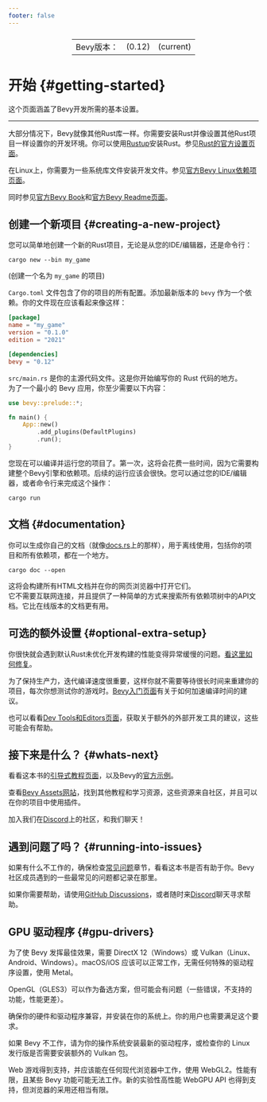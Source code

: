 ```yaml
---
footer: false
---
```

<table style="display:flex;justify-content:center">
  <tr>
    <td>Bevy版本：</td>
    <td>(0.12)</td>
    <td>(current)</td>
  </tr>
</table>

# 开始 {#getting-started}

这个页面涵盖了Bevy开发所需的基本设置。

----

大部分情况下，Bevy就像其他Rust库一样。你需要安装Rust并像设置其他Rust项目一样设置你的开发环境。你可以使用[Rustup](https://rustup.rs/)安装Rust。参见[Rust的官方设置页面](https://www.rust-lang.org/learn/get-started)。

在Linux上，你需要为一些系统库文件安装开发文件。参见[官方Bevy Linux依赖项页面](https://github.com/bevyengine/bevy/blob/main/docs/linux_dependencies.md)。

同时参见[官方Bevy Book](https://bevyengine.org/learn/book/getting-started/setup/)和[官方Bevy Readme页面](https://github.com/bevyengine/bevy/blob/main/README.md)。

## 创建一个新项目 {#creating-a-new-project}
您可以简单地创建一个新的Rust项目，无论是从您的IDE/编辑器，还是命令行：
```shell
cargo new --bin my_game
```
(创建一个名为 `my_game` 的项目)

`Cargo.toml` 文件包含了你的项目的所有配置。添加最新版本的 `bevy` 作为一个依赖。你的文件现在应该看起来像这样：
```toml
[package]
name = "my_game"
version = "0.1.0"
edition = "2021"

[dependencies]
bevy = "0.12"
```
`src/main.rs` 是你的主源代码文件。这是你开始编写你的 Rust 代码的地方。  
为了一个最小的 Bevy 应用，你至少需要以下内容：

```rust
use bevy::prelude::*;

fn main() {
    App::new()
        .add_plugins(DefaultPlugins)
        .run();
}
```
您现在可以编译并运行您的项目了。第一次，这将会花费一些时间，因为它需要构建整个Bevy引擎和依赖项。后续的运行应该会很快。您可以通过您的IDE/编辑器，或者命令行来完成这个操作：
```shell
cargo run
```

## 文档 {#documentation}
你可以生成你自己的文档（就像[docs.rs](https://docs.rs/)上的那样），用于离线使用，包括你的项目和所有依赖项，都在一个地方。
```shell
cargo doc --open
```
这将会构建所有HTML文档并在你的网页浏览器中打开它们。<br/>
它不需要互联网连接，并且提供了一种简单的方式来搜索所有依赖项树中的API文档。它比在线版本的文档更有用。

## 可选的额外设置 {#optional-extra-setup}
你很快就会遇到默认Rust未优化开发构建的性能变得异常缓慢的问题。[看这里如何修复](/book/4.pitfalls/4.2performance)。

为了保持生产力，迭代编译速度很重要，这样你就不需要等待很长时间来重建你的项目，每次你想测试你的游戏时。[Bevy入门页面](https://bevyengine.org/learn/book/getting-started/setup/)有关于如何加速编译时间的建议。

也可以看看[Dev Tools和Editors页面](/book/3.setup/3.5bevy-tools)，获取关于额外的外部开发工具的建议，这些可能会有帮助。

## 接下来是什么？ {#whats-next}
看看这本书的[引导式教程页面](/book/1.tutorial/1.1guide)，以及Bevy的[官方示例](https://github.com/bevyengine/bevy/tree/latest/examples#examples)。

查看[Bevy Assets网站](https://docs.rs/bevy/0.12.0/bevy/asset/struct.Assets.html)，找到其他教程和学习资源，这些资源来自社区，并且可以在你的项目中使用插件。

加入我们在[Discord](https://discord.gg/bevy)上的社区，和我们聊天！

## 遇到问题了吗？ {#running-into-issues}
如果有什么不工作的，确保检查[常见问题](/book/4.pitfalls/introduction)章节，看看这本书是否有助于你。Bevy社区成员遇到的一些最常见的问题都记录在那里。

如果你需要帮助，请使用[GitHub Discussions](https://github.com/bevyengine/bevy/discussions)，或者随时来[Discord](https://discord.gg/bevy)聊天寻求帮助。


## GPU 驱动程序 {#gpu-drivers}

为了使 Bevy 发挥最佳效果，需要 DirectX 12（Windows）或 Vulkan（Linux、Android、Windows）。macOS/iOS 应该可以正常工作，无需任何特殊的驱动程序设置，使用 Metal。

OpenGL（GLES3）可以作为备选方案，但可能会有问题（一些错误，不支持的功能，性能更差）。

确保你的硬件和驱动程序兼容，并安装在你的系统上。你的用户也需要满足这个要求。

如果 Bevy 不工作，请为你的操作系统安装最新的驱动程序，或检查你的 Linux 发行版是否需要安装额外的 Vulkan 包。

Web 游戏得到支持，并应该能在任何现代浏览器中工作，使用 WebGL2。性能有限，且某些 Bevy 功能可能无法工作。新的实验性高性能 WebGPU API 也得到支持，但浏览器的采用还相当有限。